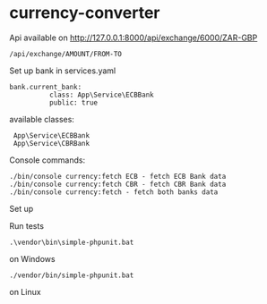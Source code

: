# currency-converter

Api available on http://127.0.0.1:8000/api/exchange/6000/ZAR-GBP

``/api/exchange/AMOUNT/FROM-TO``

Set up bank in services.yaml

```
bank.current_bank:
          class: App\Service\ECBBank
          public: true
```

available classes:
```
 App\Service\ECBBank
 App\Service\CBRBank
```

Console commands:
```
./bin/console currency:fetch ECB - fetch ECB Bank data
./bin/console currency:fetch CBR - fetch CBR Bank data
./bin/console currency:fetch - fetch both banks data
```

Set up 

Run tests

``.\vendor\bin\simple-phpunit.bat`` 

on Windows 

``./vendor/bin/simple-phpunit.bat``

on Linux 


